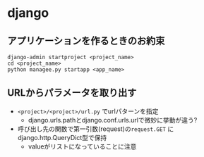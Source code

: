 # django

## アプリケーションを作るときのお約束

```
django-admin startproject <project_name>
cd <project_name>
python managee.py startapp <app_name>
```

## URLからパラメータを取り出す

* `<project>/<project>/url.py` でurlパターンを指定
  * django.urls.pathとdjango.conf.urls.urlで微妙に挙動が違う?
* 呼び出し先の関数で第一引数(request)の`request.GET` にdjango.http.QueryDict型で保持
  * valueがリストになっていることに注意